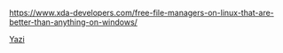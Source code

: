https://www.xda-developers.com/free-file-managers-on-linux-that-are-better-than-anything-on-windows/

[Yazi](https://share.google/JxnmRCvV7zK8LrVgf)

